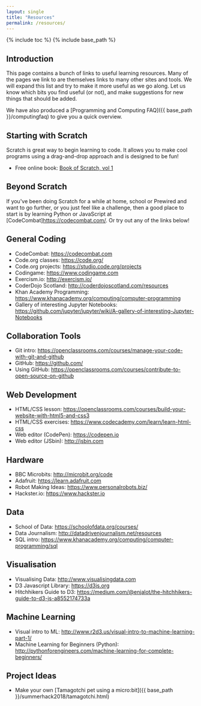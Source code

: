 ```yaml
---
layout: single
title: "Resources"
permalink: /resources/
---
```

{% include toc %}
{% include base_path %}

## Introduction

This page contains a bunch of links to useful learning resources. Many of the pages we link to are themselves links to many other sites and tools. We will expand this list and try to make it more useful as we go along. Let us know which bits you find useful (or not), and make suggestions for new things that should be added. 

We have also produced a [Programming and Computing FAQ]({{ base_path }}/computingfaq) to give you a quick overview.

## Starting with Scratch

Scratch is great way to begin learning to code.  It allows you to make cool programs using a drag-and-drop approach and is designed to be fun!

* Free online book: [Book of Scratch, vol 1](https://www.raspberrypi.org/magpi-issues/CC_Book_of_Scratch_v1.pdf) 

## Beyond Scratch

If you've been doing Scratch for a while at home, school or Prewired and want to go further, or you just feel like a challenge, then a good place to start is by learning Python or JavaScript at [CodeCombat]<https://codecombat.com/>. Or try out any of the links below!

## General Coding

* CodeCombat: <https://codecombat.com>
* Code.org classes: <https://code.org/>
* Code.org projects: <https://studio.code.org/projects>
* Codingame: <https://www.codingame.com>
* Exercism.io: <http://exercism.io/>
* CoderDojo Scotland: <http://coderdojoscotland.com/resources>
* Khan Academy Programming: <https://www.khanacademy.org/computing/computer-programming>
* Gallery of interesting Jupyter Notebooks: <https://github.com/jupyter/jupyter/wiki/A-gallery-of-interesting-Jupyter-Notebooks>


## Collaboration Tools

* Git intro: <https://openclassrooms.com/courses/manage-your-code-with-git-and-github>
* GitHub: <https://github.com/>
* Using GitHub: <https://openclassrooms.com/courses/contribute-to-open-source-on-github>


## Web Development

* HTML/CSS lesson: <https://openclassrooms.com/courses/build-your-website-with-html5-and-css3>
* HTML/CSS exercises: <https://www.codecademy.com/learn/learn-html-css>
* Web editor (CodePen):  <https://codepen.io>
* Web editor (JSbin):  <http://jsbin.com>


## Hardware

* BBC Microbits: <http://microbit.org/code>
* Adafruit: <https://learn.adafruit.com>
* Robot Making Ideas: <https://www.personalrobots.biz/>
* Hackster.io: <https://www.hackster.io>

## Data

* School of Data: <https://schoolofdata.org/courses/>
* Data Journalism: <http://datadrivenjournalism.net/resources>
* SQL intro:  <https://www.khanacademy.org/computing/computer-programming/sql>


## Visualisation

* Visualising Data: <http://www.visualisingdata.com>
* D3 Javascript Library: <https://d3js.org>
* Hitchhikers Guide to D3: <https://medium.com/@enjalot/the-hitchhikers-guide-to-d3-js-a8552174733a>

## Machine Learning

* Visual intro to ML: <http://www.r2d3.us/visual-intro-to-machine-learning-part-1/>
* Machine Learning for Beginners (Python): <http://pythonforengineers.com/machine-learning-for-complete-beginners/>

## Project Ideas

* Make your own [Tamagotchi pet using a micro:bit]({{ base_path }}/summerhack2018/tamagotchi.html)
